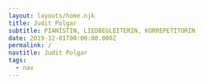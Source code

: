 ```yaml
---
layout: layouts/home.njk
title: Judit Polgar
subtitle: PIANISTIN, LIEDBEGLEITERIN, KORREPETITORIN
date: 2019-12-01T00:00:00.000Z
permalink: /
navtitle: Judit Polgar
tags:
  - nav
---
```

